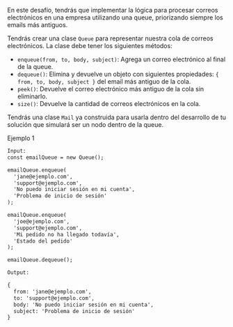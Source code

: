 En este desafío, tendrás que implementar la lógica para procesar correos electrónicos en una empresa utilizando una queue, priorizando siempre los emails más antiguos.

Tendrás crear una clase `Queue` para representar nuestra cola de correos electrónicos. La clase debe tener los siguientes métodos:

- `enqueue(from, to, body, subject)`: Agrega un correo electrónico al final de la queue.
- `dequeue()`: Elimina y devuelve un objeto con siguientes propiedades: `{ from, to, body, subject }` del email más antiguo de la cola.
- `peek()`: Devuelve el correo electrónico más antiguo de la cola sin eliminarlo.
- `size()`: Devuelve la cantidad de correos electrónicos en la cola.

Tendrás una clase `Mail` ya construida para usarla dentro del desarrollo de tu solución que simulará ser un nodo dentro de la queue.

Ejemplo 1

```txt
Input:
const emailQueue = new Queue();

emailQueue.enqueue(
  'jane@ejemplo.com',
  'support@ejemplo.com',
  'No puedo iniciar sesión en mi cuenta',
  'Problema de inicio de sesión'
);

emailQueue.enqueue(
  'joe@ejemplo.com',
  'support@ejemplo.com',
  'Mi pedido no ha llegado todavía',
  'Estado del pedido'
);

emailQueue.dequeue();

Output:

{
  from: 'jane@ejemplo.com',
  to: 'support@ejemplo.com',
  body: 'No puedo iniciar sesión en mi cuenta',
  subject: 'Problema de inicio de sesión'
}

```
